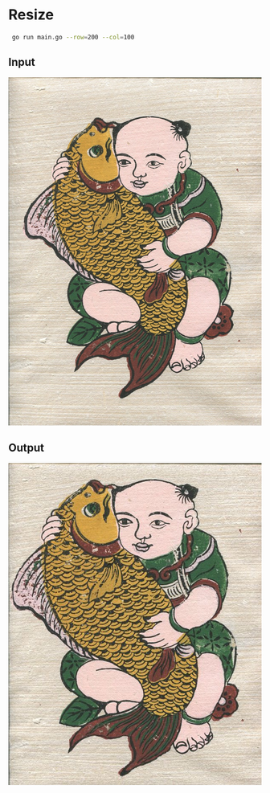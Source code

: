 # Resize

```bash
 go run main.go --row=200 --col=100 
```

## Input
![Input](cachep.jpg)

## Output
![Output](out.jpg)